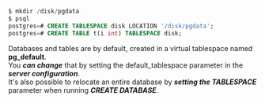 ```sql
$ mkdir /disk/pgdata
$ psql
postgres=# CREATE TABLESPACE disk LOCATION '/disk/pgdata';
postgres=# CREATE TABLE t(i int) TABLESPACE disk;
```
Databases and tables are by default, created in a virtual tablespace named **pg_default**.   
You _**can change**_ that by setting the default_tablespace parameter in the _**server configuration**_.   
It's also possible to relocate an entire database by _**setting the TABLESPACE**_ parameter when running _**CREATE DATABASE**_.  
